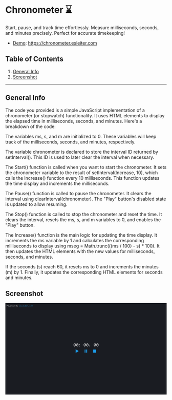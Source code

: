 # Chronometer ⌛
Start, pause, and track time effortlessly. Measure milliseconds, seconds, and minutes precisely. Perfect for accurate timekeeping!

* [Demo](https://chronometer.esleiter.com/): https://chronometer.esleiter.com

## Table of Contents
1. [General Info](#general-info)
2. [Screenshot](#screenshot)
***

## General Info

The code you provided is a simple JavaScript implementation of a chronometer (or stopwatch) functionality. It uses HTML elements to display the elapsed time in milliseconds, seconds, and minutes. Here's a breakdown of the code:

The variables ms, s, and m are initialized to 0. These variables will keep track of the milliseconds, seconds, and minutes, respectively.

The variable chronometer is declared to store the interval ID returned by setInterval(). This ID is used to later clear the interval when necessary.

The Start() function is called when you want to start the chronometer. It sets the chronometer variable to the result of setInterval(Increase, 10), which calls the Increase() function every 10 milliseconds. This function updates the time display and increments the milliseconds.

The Pause() function is called to pause the chronometer. It clears the interval using clearInterval(chronometer). The "Play" button's disabled state is updated to allow resuming.

The Stop() function is called to stop the chronometer and reset the time. It clears the interval, resets the ms, s, and m variables to 0, and enables the "Play" button.

The Increase() function is the main logic for updating the time display. It increments the ms variable by 1 and calculates the corresponding milliseconds to display using mseg = Math.trunc(((ms / 100) - s) * 100). It then updates the HTML elements with the new values for milliseconds, seconds, and minutes.

If the seconds (s) reach 60, it resets ms to 0 and increments the minutes (m) by 1.
Finally, it updates the corresponding HTML elements for seconds and minutes.

## Screenshot
![Image text](https://raw.githubusercontent.com/Esleiter/Chronometer/codespace-esleiter-studious-meme-xpxwg44g4q6f64j7/img/screenShot/screenShot.png)

